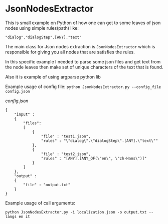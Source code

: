 # JsonNodesExtractor

This is small example on Python of how one can get to some leaves of json nodes using simple rules(path) like:

```
"dialog"."dialogStep".[ANY]."text"
```

The main class for Json nodes extraction is `JsonNodesExtractor` which is responsible for giving you all nodes that are satisfies the rules. 

In this specific example I needed to parse some json files and get text from the node leaves then make set of unique characters of the text that is found.

Also it is example of using argparse python lib

Example usage of config file:
`python JsonNodesExtractor.py --config_file config.json`

*config.json*

```
{
	"input" : 
	{
		"files":
		[
			{
				"file" : "test1.json",
				"rules" : "\"dialog\".\"dialogStep\".[ANY].\"text\""
			},
			{
				"file" : "test2.json",
				"rules" : "[ANY].[ANY_OF(\"en\", \"zh-Hans\")]"
			}
		]
	},
	"output" :
	{
		"file" : "output.txt"
	}
}
```

Example usage of call arguments:
```
python JsonNodesExtractor.py -i localization.json -o output.txt --langs en it
```
